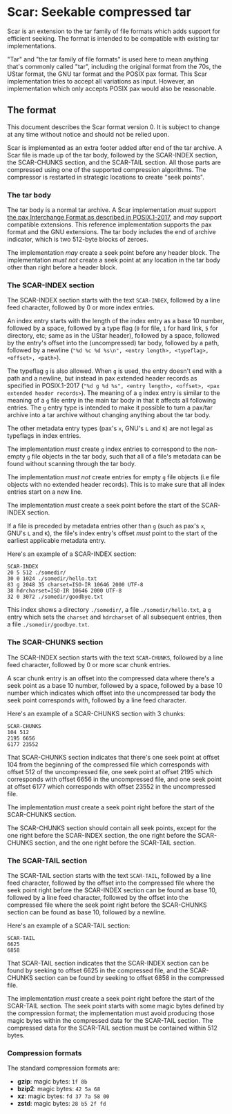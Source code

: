 # Scar: Seekable compressed tar

Scar is an extension to the tar family of file formats which adds support for efficient seeking.
The format is intended to be compatible with existing tar implementations.

"Tar" and "the tar family of file formats" is used here to mean anything that's commonly called "tar",
including the original format from the 70s, the UStar format, the GNU tar format and the POSIX
pax format.
This Scar implementation tries to accept all variations as input.
However, an implementation which only accepts POSIX pax would also be reasonable.

## The format

This document describes the Scar format version 0.
It is subject to change at any time without notice and should not be relied upon.

Scar is implemented as an extra footer added after end of the tar archive.
A Scar file is made up of the tar body,
followed by the SCAR-INDEX section, the SCAR-CHUNKS section, and the SCAR-TAIL section.
All those parts are compressed using one of the supported compression algorithms.
The compressor is restarted in strategic locations to create "seek points".

### The tar body

The tar body is a normal tar archive. A Scar implementation _must_ support
[the pax Interchange Format as described in POSIX.1-2017](https://pubs.opengroup.org/onlinepubs/9699919799/utilities/pax.html#tag_20_92_13_01),
and _may_ support compatible extensions.
This reference implementation supports the pax format and the GNU extensions.
The tar body includes the end of archive indicator, which is two 512-byte blocks of zeroes.

The implementation _may_ create a seek point before any header block.
The implementation _must not_ create a seek point at any location in the tar body other than right
before a header block.

### The SCAR-INDEX section

The SCAR-INDEX section starts with the text `SCAR-INDEX`, followed by a line feed character,
followed by 0 or more index entries.

An index entry starts with the length of the index entry as a base 10 number, followed by a space,
followed by a type flag (`0` for file, `1` for hard link, `5` for directory, etc; same as in the
UStar header), followed by a space, followed by the entry's offset into the (uncompressed) tar body,
followed by a path, followed by a newline
(`"%d %c %d %s\n", <entry length>, <typeflag>, <offset>, <path>`).

The typeflag `g` is also allowed. When `g` is used, the entry doesn't end with a path and a newline,
but instead in pax extended header records as specified in POSIX.1-2017
(`"%d g %d %s", <entry length>, <offset>, <pax extended header records>`).
The meaning of a `g` index entry is similar to the meaning of a `g` file entry in the main tar body
in that it affects all following entries.
The `g` entry type is intended to make it possible to turn a pax/tar archive into a tar archive
without changing anything about the tar body.

The other metadata entry types (pax's `x`, GNU's `L` and `K`) are not legal as typeflags
in index entries.

The implementation _must_ create `g` index entries to correspond to the non-empty `g` file objects
in the tar body, such that all of a file's metadata can be found without scanning through the tar
body.

The implementation _must not_ create entries for empty `g` file objects  (i.e file objects with no
extended header records). This is to make sure that all index entries start on a new line.

The implementation _must_ create a seek point before the start of the SCAR-INDEX section.

If a file is preceded by metadata entries other than `g` (such as pax's `x`, GNU's `L` and `K`),
the file's index entry's offset _must_ point to the start of the earliest applicable metadata entry.

Here's an example of a SCAR-INDEX section:

```
SCAR-INDEX
20 5 512 ./somedir/
30 0 1024 ./somedir/hello.txt
83 g 2048 35 charset=ISO-IR 10646 2000 UTF-8
38 hdrcharset=ISO-IR 10646 2000 UTF-8
32 0 3072 ./somedir/goodbye.txt
```

This index shows a directory `./somedir/`, a file `./somedir/hello.txt`, a `g` entry which
sets the `charset` and `hdrcharset` of all subsequent entries, then a file `./somedir/goodbye.txt`.

### The SCAR-CHUNKS section

The SCAR-INDEX section starts with the text `SCAR-CHUNKS`, followed by a line feed character,
followed by 0 or more scar chunk entries.

A scar chunk entry is an offset into the compressed data where there's a seek point
as a base 10 number, followed by a space, followed by a base 10 number which indicates
which offset into the uncompressed tar body the seek point corresponds with,
followed by a line feed character.

Here's an example of a SCAR-CHUNKS section with 3 chunks:

```
SCAR-CHUNKS
104 512
2195 6656
6177 23552
```

That SCAR-CHUNKS section indicates that there's one seek point at offset 104 from the beginning of
the compressed file which corresponds with offset 512 of the uncompressed file,
one seek point at offset 2195 which corresponds with offset 6656 in the uncompressed file,
and one seek point at offset 6177 which corresponds with offset 23552 in the uncompressed file.

The implementation _must_ create a seek point right before the start of the SCAR-CHUNKS section.

The SCAR-CHUNKS section should contain all seek points, except for the one right before the SCAR-INDEX
section, the one right before the SCAR-CHUNKS section, and the one right before
the SCAR-TAIL section.

### The SCAR-TAIL section

The SCAR-TAIL section starts with the text `SCAR-TAIL`, followed by a line feed character,
followed by the offset into the compressed file where the seek point right before
the SCAR-INDEX section can be found as base 10, followed by a line feed character,
followed by the offset into the compressed file where the seek point right before the SCAR-CHUNKS
section can be found as base 10, followed by a newline.

Here's an example of a SCAR-TAIL section:

```
SCAR-TAIL
6625
6858
```

That SCAR-TAIL section indicates that the SCAR-INDEX section can be found by seeking to offset 6625
in the compressed file, and the SCAR-CHUNKS section can be found by seeking to offset 6858
in the compressed file.

The implementation _must_ create a seek point right before the start of the SCAR-TAIL section.
The seek point starts with some magic bytes defined by the compression format;
the implementation must avoid producing those magic bytes within the compressed
data for the SCAR-TAIL section.
The compressed data for the SCAR-TAIL section must be contained within 512 bytes.

### Compression formats

The standard compression formats are:

* **gzip**: magic bytes: `1f 8b`
* **bzip2**: magic bytes: `42 5a 68`
* **xz**: magic bytes: `fd 37 7a 58 00`
* **zstd**: magic bytes: `28 b5 2f fd`
